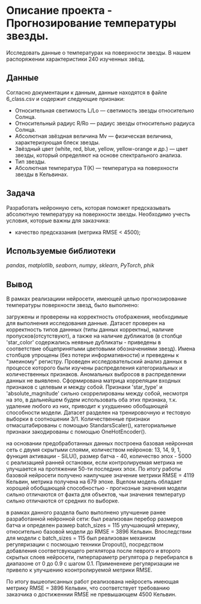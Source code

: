# Oписание проекта - Прогнозирование температуры звезды.

Исследовать данные о температурах на поверхности звезды. В нашем распоряжении характеристики 240 изученных звёзд.

## Данные

Согласно документации к данным, данные находятся в файле 6_class.csv и содержит следующие признаки:

- Относительная светимость L/Lo — светимость звезды относительно Солнца.
- Относительный радиус R/Ro — радиус звезды относительно радиуса Солнца.
- Абсолютная звёздная величина Mv — физическая величина, характеризующая блеск звезды.
- Звёздный цвет (white, red, blue, yellow, yellow-orange и др.) — цвет звезды, который определяют на основе спектрального анализа.
- Тип звезды.
- Абсолютная температура T(K) — температура на поверхности звезды в Кельвинах.

## Задача

Разработать нейронную сеть, которая поможет предсказывать абсолютную температуру на поверхности звезды. Необходимо учесть условия, которые важны для заказчика:

- качество предсказания (метрика RMSE < 4500);

## Используемые библиотеки
*pandas*, *matplotlib*, *seaborn*, *numpy*, *sklearn*, *PyTorch*, *phik*

## Вывод

В рамках реализациии нейросети, имеющей целью прогнозирование температуры поверхности звезд, было выполнено:

загружены и проверены на корректность отображения, необходимые для выполнения исследования данные. Датасет проверен на корректность типов даннных (типы данных корректны), наличие пропусков(отсутствуют), а также на наличие дубликатов (в столбце 'star_color' содержались неявные дубликаты - приведены в соответствие общепринятыми цветовыми обозначениями звезд). Имена столбцов упрощены (без потери информативности) и преведены к "змеиному" регистру. Проведен исследовательский анализ данных в процессе которого были изучены распределения категориальных и количественных признаков. Аномальных выбросов в распределении данных не выявлено. Сформирована матрица корреляции входных признаков с целевым и между собой. Признаки 'star_type' и 'absolute_magnitude' сильно скоррелированы между собой, несмотря на это, в дальнейшем будем использовать оба этих признака, т.к. удаление любого из них, приводит к ухудшению обобщающей способности модели. Датасет разделен на тренировочную и тестовую выборки в соотношении 3/1. Количественные признаки отмасштабированы с помощью StandarsScaler(), категориальные признаки закодированы с помощью OneHotEncoder().

на основании предобработанных данных построена базовая нейронная сеть с двумя скрытыми слоями, количеством нейронов: 13, 14, 9, 1, функция активации - SiLU(), размер батча - 40, количество эпох - 5000 с реализацией ранней остановки, если контролируемая метрика не улучшается на протяжении 50-ти последних эпох. По итогу работы базовой нейросети получено наилучшее значение метрики RMSE = 4119 Кельвин, метрика получена на 679 эпохе. Вцелом модель обладает хорошей обобщающей способностью - прогнозные значения модели сильно отличаются от факта для объектов, чьи значения температур сильно отличаются от средних по выборке.

в рамках данного раздела было выполнено улучшение ранее разработанной нейронной сети: был реализован перебор размеров батча и определен размер batch_sizes = 115 улучшающий мтерику, относительно базовой модели до RMSE = 3896 Кельвин. Впоследствии для модели с batch_sizes = 115 был реализован механизм регуляризации с посмощью техники Dropout(), посредством добавления соответсвующего регялятора после певрого и второго скрытых слоев нейросети, гмперпараметр регулятора p перебирался в диапазоне от 0 до 0.9 с шагом 0.1. Примененеие регуляризации не привело к улучшению коонтролируемой метрики RMSE.

По итогу вышеописанных работ реализована нейросеть имеющая метрику RMSE = 3896 Кельвин, что соответствует требованию заказчика о достиженнии RMSE не превышающем 4500 Кельвин.
